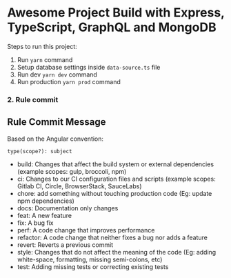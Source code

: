 # Awesome Project Build with Express, TypeScript, GraphQL and MongoDB

Steps to run this project:

1. Run `yarn` command
2. Setup database settings inside `data-source.ts` file
3. Run dev `yarn dev` command
4. Run production `yarn prod` command

### 2. Rule commit

## Rule Commit Message

Based on the Angular convention:

```
type(scope?): subject
```

- build: Changes that affect the build system or external dependencies (example scopes: gulp, broccoli, npm)
- ci: Changes to our CI configuration files and scripts (example scopes: Gitlab CI, Circle, BrowserStack, SauceLabs)
- chore: add something without touching production code (Eg: update npm dependencies)
- docs: Documentation only changes
- feat: A new feature
- fix: A bug fix
- perf: A code change that improves performance
- refactor: A code change that neither fixes a bug nor adds a feature
- revert: Reverts a previous commit
- style: Changes that do not affect the meaning of the code (Eg: adding white-space, formatting, missing semi-colons,
  etc)
- test: Adding missing tests or correcting existing tests

